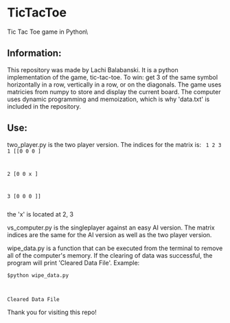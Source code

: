 # TicTacToe
Tic Tac Toe game in Python\

## Information:
This repository was made by Lachi Balabanski. It is a python implementation of the game, tic-tac-toe. To win: get 3 of the same symbol horizontally in a row, vertically in a row, or on the diagonals. The game uses matricies from numpy to store and display the current board. The computer uses dynamic programming and memoization, which is why 'data.txt' is included in the repository.

## Use:
two_player.py is the two player version. The indices for the matrix is:
<code>
    1  2  3
1 [[0  0  0 ]

2  [0  0  x ]

3  [0  0  0 ]]

</code>
the 'x' is located at 2, 3

vs_computer.py is the singleplayer against an easy AI version. The matrix indices are the same for the AI version as well as the two player version.

wipe_data.py is a function that can be executed from the terminal to remove all of the computer's memory. If the clearing of data was successful, the program will print 'Cleared Data File'. Example:

<code>$python wipe_data.py

Cleared Data File
</code>

Thank you for visiting this repo!
